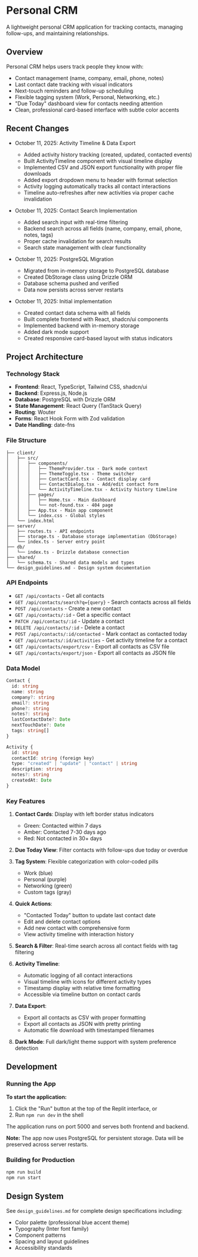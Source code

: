 # Personal CRM

A lightweight personal CRM application for tracking contacts, managing follow-ups, and maintaining relationships.

## Overview
Personal CRM helps users track people they know with:
- Contact management (name, company, email, phone, notes)
- Last contact date tracking with visual indicators
- Next-touch reminders and follow-up scheduling
- Flexible tagging system (Work, Personal, Networking, etc.)
- "Due Today" dashboard view for contacts needing attention
- Clean, professional card-based interface with subtle color accents

## Recent Changes
- October 11, 2025: Activity Timeline & Data Export
  - Added activity history tracking (created, updated, contacted events)
  - Built ActivityTimeline component with visual timeline display
  - Implemented CSV and JSON export functionality with proper file downloads
  - Added export dropdown menu to header with format selection
  - Activity logging automatically tracks all contact interactions
  - Timeline auto-refreshes after new activities via proper cache invalidation

- October 11, 2025: Contact Search Implementation
  - Added search input with real-time filtering
  - Backend search across all fields (name, company, email, phone, notes, tags)
  - Proper cache invalidation for search results
  - Search state management with clear functionality

- October 11, 2025: PostgreSQL Migration
  - Migrated from in-memory storage to PostgreSQL database
  - Created DbStorage class using Drizzle ORM
  - Database schema pushed and verified
  - Data now persists across server restarts

- October 11, 2025: Initial implementation
  - Created contact data schema with all fields
  - Built complete frontend with React, shadcn/ui components
  - Implemented backend with in-memory storage
  - Added dark mode support
  - Created responsive card-based layout with status indicators

## Project Architecture

### Technology Stack
- **Frontend**: React, TypeScript, Tailwind CSS, shadcn/ui
- **Backend**: Express.js, Node.js
- **Database**: PostgreSQL with Drizzle ORM
- **State Management**: React Query (TanStack Query)
- **Routing**: Wouter
- **Forms**: React Hook Form with Zod validation
- **Date Handling**: date-fns

### File Structure
```
├── client/
│   ├── src/
│   │   ├── components/
│   │   │   ├── ThemeProvider.tsx - Dark mode context
│   │   │   ├── ThemeToggle.tsx - Theme switcher
│   │   │   ├── ContactCard.tsx - Contact display card
│   │   │   ├── ContactDialog.tsx - Add/edit contact form
│   │   │   └── ActivityTimeline.tsx - Activity history timeline
│   │   ├── pages/
│   │   │   ├── Home.tsx - Main dashboard
│   │   │   └── not-found.tsx - 404 page
│   │   ├── App.tsx - Main app component
│   │   └── index.css - Global styles
│   └── index.html
├── server/
│   ├── routes.ts - API endpoints
│   ├── storage.ts - Database storage implementation (DbStorage)
│   └── index.ts - Server entry point
├── db/
│   └── index.ts - Drizzle database connection
├── shared/
│   └── schema.ts - Shared data models and types
└── design_guidelines.md - Design system documentation
```

### API Endpoints
- `GET /api/contacts` - Get all contacts
- `GET /api/contacts/search?q={query}` - Search contacts across all fields
- `POST /api/contacts` - Create a new contact
- `GET /api/contacts/:id` - Get a specific contact
- `PATCH /api/contacts/:id` - Update a contact
- `DELETE /api/contacts/:id` - Delete a contact
- `POST /api/contacts/:id/contacted` - Mark contact as contacted today
- `GET /api/contacts/:id/activities` - Get activity timeline for a contact
- `GET /api/contacts/export/csv` - Export all contacts as CSV file
- `GET /api/contacts/export/json` - Export all contacts as JSON file

### Data Model
```typescript
Contact {
  id: string
  name: string
  company?: string
  email?: string
  phone?: string
  notes?: string
  lastContactDate?: Date
  nextTouchDate?: Date
  tags: string[]
}

Activity {
  id: string
  contactId: string (foreign key)
  type: "created" | "update" | "contact" | string
  description: string
  notes?: string
  createdAt: Date
}
```

### Key Features
1. **Contact Cards**: Display with left border status indicators
   - Green: Contacted within 7 days
   - Amber: Contacted 7-30 days ago
   - Red: Not contacted in 30+ days

2. **Due Today View**: Filter contacts with follow-ups due today or overdue

3. **Tag System**: Flexible categorization with color-coded pills
   - Work (blue)
   - Personal (purple)
   - Networking (green)
   - Custom tags (gray)

4. **Quick Actions**:
   - "Contacted Today" button to update last contact date
   - Edit and delete contact options
   - Add new contact with comprehensive form
   - View activity timeline with interaction history

5. **Search & Filter**: Real-time search across all contact fields with tag filtering

6. **Activity Timeline**: 
   - Automatic logging of all contact interactions
   - Visual timeline with icons for different activity types
   - Timestamp display with relative time formatting
   - Accessible via timeline button on contact cards

7. **Data Export**:
   - Export all contacts as CSV with proper formatting
   - Export all contacts as JSON with pretty printing
   - Automatic file download with timestamped filenames

8. **Dark Mode**: Full dark/light theme support with system preference detection

## Development

### Running the App

**To start the application:**
1. Click the "Run" button at the top of the Replit interface, or
2. Run `npm run dev` in the shell

The application runs on port 5000 and serves both frontend and backend.

**Note:** The app now uses PostgreSQL for persistent storage. Data will be preserved across server restarts.

### Building for Production
```bash
npm run build
npm run start
```

## Design System
See `design_guidelines.md` for complete design specifications including:
- Color palette (professional blue accent theme)
- Typography (Inter font family)
- Component patterns
- Spacing and layout guidelines
- Accessibility standards
